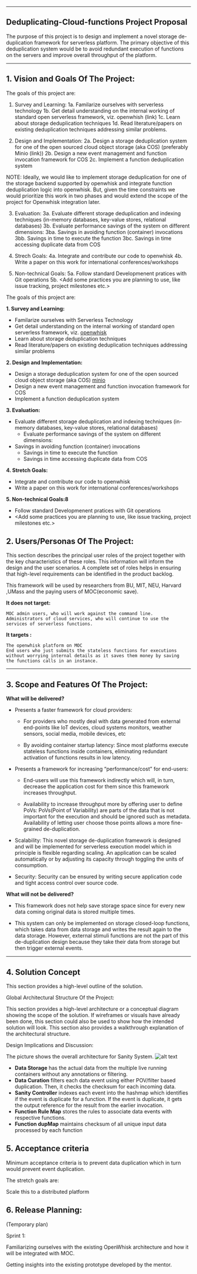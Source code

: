 ** **

## Deduplicating-Cloud-functions Project Proposal

The purpose of this project is to design and implement a novel storage de-duplication framework for serverless platform. The primary objective of this deduplication system would be to avoid redundant execution of functions on the servers and improve overall throughput of the platform.
** **

## 1.   Vision and Goals Of The Project:
The goals of this project are:
1. Survey and Learning:
1a. Familarize ourselves with serverless technology
1b. Get detail understanding on the internal working of standard open serverless framework, viz. openwhish (link)
1c. Learn about storage deduplication techniques
1d. Read literature/papers on existing deduplication techniques addressing similar problems.

2. Design and Implementation:
2a. Design a storage deduplication system for one of the open sourced cloud object storage (aka COS) (preferably Minio (link))
2b. Design a new event management and function invocation framework for COS
2c. Implement a function deduplication system

NOTE: Ideally, we would like to implement storage deduplication for one of the storage backend supported by openwhisk and integrate function deduplication logic into openwhisk. But, given the time constraints we would prioritize this work in two phases and would extend the scope of the project for Openwhisk integration later.

3. Evaluation:
3a. Evaluate different storage deduplication and indexing techniques (in-memory databases, key-value stores, relational databases)
3b. Evaluate performance savings of the system on different dimensions:
 3ba. Savings in avoiding function (container) invocations
 3bb. Savings in time to execute the function 
 3bc. Savings in time accessing duplicate data from COS
 
4. Strech Goals:
4a. Integrate and contribute our code to openwhisk
4b. Write a paper on this work for international conferences/workshops

5. Non-technical Goals:
5a. Follow standard Developmenent pratices with Git operations
5b. <Add some practices you are planning to use, like issue tracking, project milestones etc.>



The goals of this project are:

**1. Survey and Learning:**
  * Familarize ourselves with Serverless Technology
  * Get detail understanding on the internal working of standard open serverless framework, viz. [openwhisk](https://openwhisk.apache.org/)
  * Learn about storage deduplication techniques
  * Read literature/papers on existing deduplication techniques addressing similar problems

**2. Design and Implementation:**
  * Design a storage deduplication system for one of the open sourced cloud object storage (aka COS) [minio](https://www.minio.io/)
  * Design a new event management and function invocation framework for COS
  * Implement a function deduplication system
  
**3. Evaluation:**
  * Evaluate different storage deduplication and indexing techniques (in-memory databases, key-value stores, relational databases)
    * Evaluate performance savings of the system on different dimensions:
  * Savings in avoiding function (container) invocations
    * Savings in time to execute the function 
    * Savings in time accessing duplicate data from COS

**4. Stretch Goals:**
  * Integrate and contribute our code to openwhisk
  * Write a paper on this work for international conferences/workshops

**5. Non-technical Goals:8**
  * Follow standard Developmenent pratices with Git operations
  * <Add some practices you are planning to use, like issue tracking, project milestones etc.>
## 2. Users/Personas Of The Project:

This section describes the principal user roles of the project together with the key characteristics of these roles. This information will inform the design and the user scenarios. A complete set of roles helps in ensuring that high-level requirements can be identified in the product backlog.

This framework will be used by researchers from BU, MIT, NEU, Harvard ,UMass and the paying users of MOC(economic save).

  **It does not target:**
  
    MOC admin users, who will work against the command line.
    Administrators of cloud services, who will continue to use the services of serverless functions.

  **It targets :**
  
    The openwhisk platform on MOC
    End users who just submits the stateless functions for executions without worrying internal details as it saves them money by saving     the functions calls in an instance.

** **

## 3.   Scope and Features Of The Project:

**What will be delivered?**

* Presents a faster framework for cloud providers: 

  * For providers who mostly deal with data generated from external end-points like IoT devices, cloud systems monitors, weather sensors, social media, mobile devices, etc

  * By avoiding container startup latency: Since most platforms execute stateless functions inside containers, eliminating redundant activation of functions results in low latency.

*  Presents a framework for increasing “performance/cost” for end-users: 

    * End-users will use this framework indirectly which will, in turn, decrease the application cost for them since this framework increases throughput.

    * Availability to increase throughput more by offering user to define PoVs: PoVs(Point of Variability) are parts of the data that is not important for the execution and should be ignored such as metadata. Availability of letting user choose those points allows a more fine-grained de-duplication.

* Scalability: This novel storage de-duplication framework is designed and will be implemented for serverless execution model which in principle is flexible regarding scaling. An application can be scaled automatically or by adjusting its capacity through toggling the units of consumption.

* Security: Security can be ensured by writing secure application code and tight access control over source code. 

**What will not be delivered?**

* This framework does not help save storage space since for every new data coming original data is stored multiple times.

* This system can only be implemented on storage closed-loop functions, which takes data from data storage and writes the result again to the data storage. However, external stimuli functions are not the part of this de-duplication design because they take their data from storage but then trigger external events.

** **

## 4. Solution Concept

This section provides a high-level outline of the solution.


Global Architectural Structure Of the Project:

This section provides a high-level architecture or a conceptual diagram showing the scope of the solution. If wireframes or visuals have already been done, this section could also be used to show how the intended solution will look. This section also provides a walkthrough explanation of the architectural structure. 

Design Implications and Discussion:

The picture shows the overall architecture for Sanity System. 
![alt text](https://github.com/bu-528-sp19/Deduplicating-Cloud-functions/blob/master/arch.PNG)
* **Data Storage** has the actual data from the multiple live running containers without any annotations or filtering.
* **Data Curation** filters each data event using either POV/filter based duplication. Then, it checks the checksum for each incoming data.
* **Sanity Controller** indexes each event into the hashmap which identifies if the event is duplicate for a function. If the event is duplicate, it gets the output reference for the result from the earlier invocation.
* **Function Rule Map** stores the rules to associate data events with respective functions.
* **Function dupMap** maintains checksum of all unique input data processed by each function 

## 5. Acceptance criteria

Minimum acceptance criteria is to prevent data duplication which in turn would prevent event duplication. 

The stretch goals are:

Scale this to a distributed platform

## 6.  Release Planning:

(Temporary plan)

Sprint 1: 

Familiarizing ourselves with the existing OpenWhisk architecture and how it will be integrated with MOC.

Getting insights into the existing prototype developed by the mentor.

